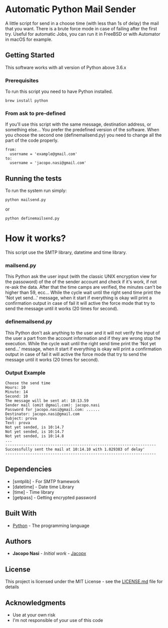 # Automatic Python Mail Sender

A little script for send in a choose time (with less than 1s of delay) the mail that you want. There is a brute force mode in case of failing after the first try. Useful for automatic Jobs, you can run it in FreeBSD or with Automator in macOS for example.

## Getting Started

This software works with all version of Python above 3.6.x

### Prerequisites

To run this script you need to have Python installed.

```
brew install python
```

### From ask to pre-defined

If you'll use this script with the same message, destination address, or something else... You prefer the predefined version of the software. When you choose the second one (definemailsend.py) you need to change all the part of the code properly.

```
from:
  username = 'example@gmail.com'
to:
  username = 'jacopo.nasi@gmail.com'
```

## Running the tests

To run the system run simply:
```
python mailsend.py
```
or
```
python definemailsend.py
```

# How it works?

This script use the SMTP library, datetime and time library.
### mailsend.py
  This Python ask the user input (with the classic UNIX encryption view for the passoword) of the of the sender account and check if it's work, if not re-ask the data. After that the time camps are verified, the minutes can't be higher than 59, ecc... While the cycle wait until the right send time print the 'Not yet send...' message, when it start if everything is okay will print a confirmation output in case of fail it will active the force mode that try to send the message until it works (20 times for second).
### definemailsend.py
  This Python don't ask anything to the user and it will not verify the input of the user a part from the account information and if they are wrong stop the execution.
  While the cycle wait until the right send time print the 'Not yet send...' message, when it start if everything is okay will print a confirmation output in case of fail it will active the force mode that try to send the message until it works (20 times for second).
### Output Example
```
Choose the send time
Hours: 10
Minute: 14
Second: 10
The message will be sent at: 10:13.59
Sender mail (omit @gmail.com): jacopo.nasi
Password for jacopo.nasi@gmail.com: ......
Destinator: jacopo.nasi@gmail.com
Subject: prova
Text: prova
Not yet sended, is 10:14.7
Not yet sended, is 10:14.7
Not yet sended, is 10:14.8
...
-------------------------------------------------------------------
Successfully sent the mail at 10:14.10 with 1.029383 of delay'
-------------------------------------------------------------------
```
## Dependencies

* [smtplib] - For SMTP framework
* [datetime] - Date time Library
* [time] - Time library
* [getpass] - Getting encrypted password

## Built With

* [Python](http://pythoncentral.io) - The programming language


## Authors

* **Jacopo Nasi** - *Initial work* - [Jacopx](https://github.com/Jacopx)

## License

This project is licensed under the MIT License - see the [LICENSE.md](LICENSE.md) file for details

## Acknowledgments

* Use at your own risk
* I'm not responsible of your use of this code

